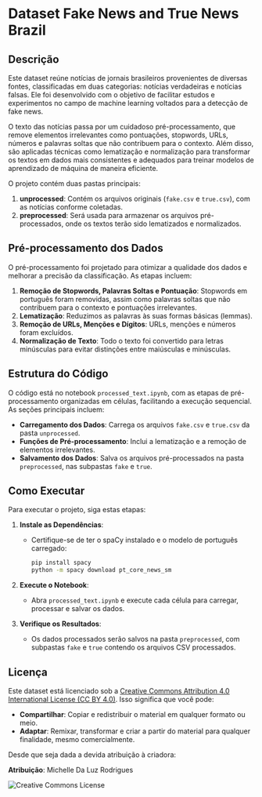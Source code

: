 # Dataset Fake News and True News Brazil

## Descrição

Este dataset reúne notícias de jornais brasileiros provenientes de diversas fontes, classificadas em duas categorias: notícias verdadeiras e notícias falsas. Ele foi desenvolvido com o objetivo de facilitar estudos e experimentos no campo de machine learning voltados para a detecção de fake news.

O texto das notícias passa por um cuidadoso pré-processamento, que remove elementos irrelevantes como pontuações, stopwords, URLs, números e palavras soltas que não contribuem para o contexto. Além disso, são aplicadas técnicas como lematização e normalização para transformar os textos em dados mais consistentes e adequados para treinar modelos de aprendizado de máquina de maneira eficiente.

O projeto contém duas pastas principais:
1. **unprocessed**: Contém os arquivos originais (`fake.csv` e `true.csv`), com as notícias conforme coletadas.
2. **preprocessed**: Será usada para armazenar os arquivos pré-processados, onde os textos terão sido lematizados e normalizados.

## Pré-processamento dos Dados

O pré-processamento foi projetado para otimizar a qualidade dos dados e melhorar a precisão da classificação. As etapas incluem:

1. **Remoção de Stopwords, Palavras Soltas e Pontuação**: Stopwords em português foram removidas, assim como palavras soltas que não contribuem para o contexto e pontuações irrelevantes.
2. **Lematização**: Reduzimos as palavras às suas formas básicas (lemmas).
3. **Remoção de URLs, Menções e Dígitos**: URLs, menções e números foram excluídos.
4. **Normalização de Texto**: Todo o texto foi convertido para letras minúsculas para evitar distinções entre maiúsculas e minúsculas.

## Estrutura do Código

O código está no notebook `processed_text.ipynb`, com as etapas de pré-processamento organizadas em células, facilitando a execução sequencial. As seções principais incluem:

- **Carregamento dos Dados**: Carrega os arquivos `fake.csv` e `true.csv` da pasta `unprocessed`.
- **Funções de Pré-processamento**: Inclui a lematização e a remoção de elementos irrelevantes.
- **Salvamento dos Dados**: Salva os arquivos pré-processados na pasta `preprocessed`, nas subpastas `fake` e `true`.

## Como Executar

Para executar o projeto, siga estas etapas:

1. **Instale as Dependências**:
   - Certifique-se de ter o spaCy instalado e o modelo de português carregado:
     ```bash
     pip install spacy
     python -m spacy download pt_core_news_sm
     ```

2. **Execute o Notebook**:
   - Abra `processed_text.ipynb` e execute cada célula para carregar, processar e salvar os dados.

3. **Verifique os Resultados**:
   - Os dados processados serão salvos na pasta `preprocessed`, com subpastas `fake` e `true` contendo os arquivos CSV processados.

## Licença

Este dataset está licenciado sob a [Creative Commons Attribution 4.0 International License (CC BY 4.0)](https://creativecommons.org/licenses/by/4.0/). Isso significa que você pode:

- **Compartilhar**: Copiar e redistribuir o material em qualquer formato ou meio.
- **Adaptar**: Remixar, transformar e criar a partir do material para qualquer finalidade, mesmo comercialmente.

Desde que seja dada a devida atribuição à criadora:

**Atribuição**: Michelle Da Luz Rodrigues

![Creative Commons License](https://i.creativecommons.org/l/by/4.0/88x31.png)
